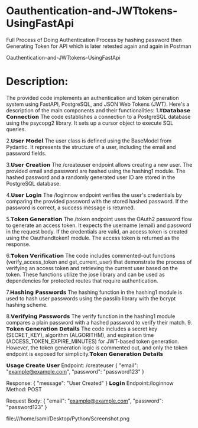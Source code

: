 # Oauthentication-and-JWTtokens-UsingFastApi
Full Process of Doing Authentication Process by hashing password  then Generating Token for API which is later retested again and again in Postman

Oauthentication-and-JWTtokens-UsingFastApi

# Description:
The provided code implements an authentication and token generation system using FastAPI, PostgreSQL, and JSON Web Tokens (JWT). 
Here's a description of the main components and their functionalities:
1.#𝗗𝗮𝘁𝗮𝗯𝗮𝘀𝗲 𝗖𝗼𝗻𝗻𝗲𝗰𝘁𝗶𝗼𝗻
The code establishes a connection to a PostgreSQL database using the psycopg2 library. 
It sets up a cursor object to execute SQL queries.

2.𝗨𝘀𝗲𝗿 𝗠𝗼𝗱𝗲𝗹
The user class is defined using the BaseModel from Pydantic. 
It represents the structure of a user, including the email and password fields.

3.𝗨𝘀𝗲𝗿 𝗖𝗿𝗲𝗮𝘁𝗶𝗼𝗻
The /createuser endpoint allows creating a new user. 
The provided email and password are hashed using the hashing1 module.
The hashed password and a randomly generated user ID are stored in the PostgreSQL database.

4.𝗨𝘀𝗲𝗿 𝗟𝗼𝗴𝗶𝗻
The /loginnow endpoint verifies the user's credentials by comparing the
provided password with the stored hashed password. If the password is correct, a success message is returned.

5.𝗧𝗼𝗸𝗲𝗻 𝗚𝗲𝗻𝗲𝗿𝗮𝘁𝗶𝗼𝗻
The /token endpoint uses the OAuth2 password flow to generate an access token.
It expects the username (email) and password in the request body. 
If the credentials are valid, an access token is created using the Oauthandtoken1 module. The access token is returned as the response.

6.𝗧𝗼𝗸𝗲𝗻 𝗩𝗲𝗿𝗶𝗳𝗶𝗰𝗮𝘁𝗶𝗼𝗻
 The code includes commented-out functions (verify_access_token and get_current_user) that 
demonstrate the process of verifying an access token and retrieving the current user based on the token.
These functions utilize the jose library and can be used as dependencies for protected routes that require authentication.

7.𝗛𝗮𝘀𝗵𝗶𝗻𝗴 𝗣𝗮𝘀𝘀𝘄𝗼𝗿𝗱𝘀
The hashing function in the hashing1 module is used to hash user passwords using the passlib library with the bcrypt hashing scheme.

8.𝗩𝗲𝗿𝗶𝗳𝘆𝗶𝗻𝗴 𝗣𝗮𝘀𝘀𝘄𝗼𝗿𝗱𝘀
 The verify function in the hashing1 module compares a plain password with a hashed password to verify their match.
9. 𝗧𝗼𝗸𝗲𝗻 𝗚𝗲𝗻𝗲𝗿𝗮𝘁𝗶𝗼𝗻 𝗗𝗲𝘁𝗮𝗶𝗹𝘀
The code includes a secret key (SECRET_KEY), algorithm (ALGORITHM), and expiration time (ACCESS_TOKEN_EXPIRE_MINUTES) for
JWT-based token generation. However, the token generation logic is commented out, and only the token endpoint is exposed for simplicity.𝗧𝗼𝗸𝗲𝗻 𝗚𝗲𝗻𝗲𝗿𝗮𝘁𝗶𝗼𝗻 𝗗𝗲𝘁𝗮𝗶𝗹𝘀


𝗨𝘀𝗮𝗴𝗲
𝗖𝗿𝗲𝗮𝘁𝗲 𝗨𝘀𝗲𝗿
Endpoint: /createuser
{
  "email": "example@example.com",
  "password": "password123"
}

Response:
{
  "message": "User Created"
}
𝗟𝗼𝗴𝗶𝗻
Endpoint:/loginnow
Method: POST

Request Body:
{
  "email": "example@example.com",
  "password": "password123"
}


file:///home/sami/Desktop/Python/Screenshot.png



